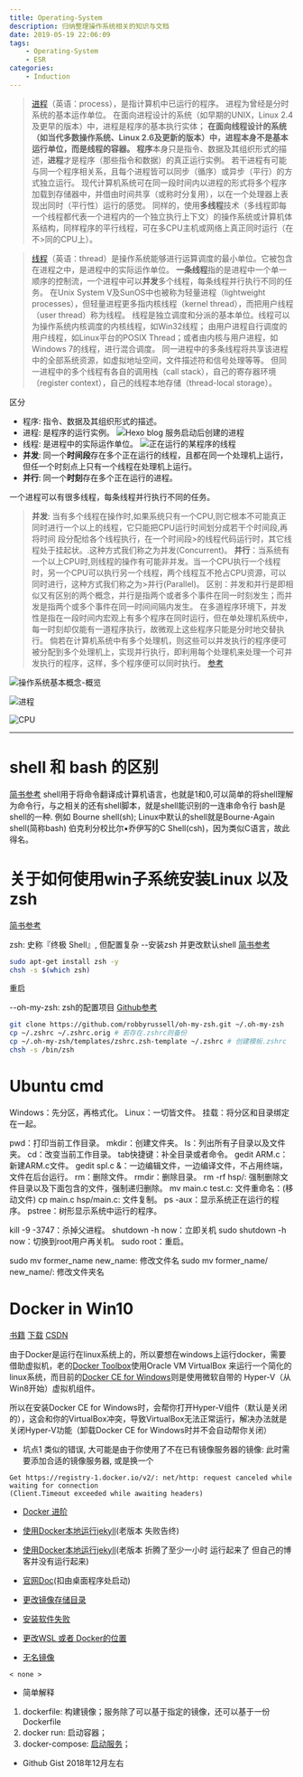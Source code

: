 ```yaml
---
title: Operating-System
description: 归纳整理操作系统相关的知识与文档
date: 2019-05-19 22:06:09
tags:
    - Operating-System
    - ESR
categories:
    - Induction
---
```


>[进程](https://zh.wikipedia.org/wiki/行程)（英语：process），是指计算机中已运行的程序。
>进程为曾经是分时系统的基本运作单位。
>在面向进程设计的系统（如早期的UNIX，Linux 2.4及更早的版本）中，进程是程序的基本执行实体；
>**在面向线程设计的系统（如当代多数操作系统、Linux 2.6及更新的版本）中，进程本身不是基本运行单位，而是线程的容器。**
>**程序**本身只是指令、数据及其组织形式的描述，**进程**才是程序（那些指令和数据）的真正运行实例。
>若干进程有可能与同一个程序相关系，且每个进程皆可以同步（循序）或异步（平行）的方式独立运行。
>现代计算机系统可在同一段时间内以进程的形式将多个程序加载到存储器中，并借由时间共享（或称时分复用），以在一个处理器上表现出同时（平行性）运行的感觉。
>同样的，使用**多线程**技术（多线程即每一个线程都代表一个进程内的一个独立执行上下文）的操作系统或计算机体系结构，同样程序的平行线程，可在多CPU主机或网络上真正同时运行（在不>同的CPU上）。

>[线程](https://zh.wikipedia.org/wiki/线程)（英语：thread）是操作系统能够进行运算调度的最小单位。它被包含在进程之中，是进程中的实际运作单位。
>**一条线程**指的是进程中一个单一顺序的控制流，一个进程中可以**并发**多个线程，每条线程并行执行不同的任务。
>在Unix System V及SunOS中也被称为轻量进程（lightweight processes），但轻量进程更多指内核线程（kernel thread），而把用户线程（user thread）称为线程。
>线程是独立调度和分派的基本单位。线程可以为操作系统内核调度的内核线程，如Win32线程；
>由用户进程自行调度的用户线程，如Linux平台的POSIX Thread；或者由内核与用户进程，如Windows 7的线程，进行混合调度。
>同一进程中的多条线程将共享该进程中的全部系统资源，如虚拟地址空间，文件描述符和信号处理等等。
>但同一进程中的多个线程有各自的调用栈（call stack），自己的寄存器环境（register context），自己的线程本地存储（thread-local storage）。


区分

- 程序: 指令、数据及其组织形式的描述。
- 进程: 是程序的运行实例。
![Hexo blog 服务启动后创建的进程](/assets/opsystme/blog本地运行时的进程.png)
- 线程: 是进程中的实际运作单位。
![正在运行的某程序的线程](/assets/opsystme/程序运行时的线程.png)
- **并发**: 同一个**时间段**存在多个正在运行的线程，且都在同一个处理机上运行，但任一个时刻点上只有一个线程在处理机上运行。
- **并行**: 同一个**时刻**存在多个正在运行的进程。

一个进程可以有很多线程，每条线程并行执行不同的任务。


>**并发**: 当有多个线程在操作时,如果系统只有一个CPU,则它根本不可能真正同时进行一个以上的线程，它只能把CPU运行时间划分成若干个时间段,再将时间 段分配给各个线程执行，在一个时间段>的线程代码运行时，其它线程处于挂起状。.这种方式我们称之为并发(Concurrent)。
>**并行**：当系统有一个以上CPU时,则线程的操作有可能非并发。当一个CPU执行一个线程时，另一个CPU可以执行另一个线程，两个线程互不抢占CPU资源，可以同时进行，这种方式我们称之为>并行(Parallel)。
>区别：并发和并行是即相似又有区别的两个概念，并行是指两个或者多个事件在同一时刻发生；而并发是指两个或多个事件在同一时间间隔内发生。
>在多道程序环境下，并发性是指在一段时间内宏观上有多个程序在同时运行，但在单处理机系统中，每一时刻却仅能有一道程序执行，故微观上这些程序只能是分时地交替执行。
>倘若在计算机系统中有多个处理机，则这些可以并发执行的程序便可被分配到多个处理机上，实现并行执行，即利用每个处理机来处理一个可并发执行的程序，这样，多个程序便可以同时执行。
>[参考](http://term.ccf.org.cn/index.php/并发)

![操作系统基本概念-概览](/assets/opsystme/操作系统基本概念-概览.png)

![进程](/assets/opsystme/进程.png)

![CPU](/assets/opsystme/CPU.png)


---

# shell 和 bash 的区别
[简书参考](https://www.jianshu.com/p/a702a01db5c7)
shell用于将命令翻译成计算机语言，也就是1和0,可以简单的将shell理解为命令行，与之相关的还有shell脚本，就是shell能识别的一连串命令行
bash是shell的一种.
  例如
    Bourne shell(sh); Linux中默认的shell就是Bourne-Again shell(简称bash)
    伯克利分校比尔▪乔伊写的C Shell(csh)，因为类似C语言，故此得名。

# 关于如何使用win子系统安装Linux 以及zsh
[简书参考](https://www.jianshu.com/p/bc38ed12da1d)

zsh: 史称『终极 Shell』, 但配置复杂
--安装zsh 并更改默认shell
[简书参考](https://www.jianshu.com/p/fe244b1c7737)
```bash
sudo apt-get install zsh -y
chsh -s $(which zsh)
```
重启

--oh-my-zsh: zsh的配置项目
[Github参考](https://github.com/robbyrussell/oh-my-zsh)
```bash
git clone https://github.com/robbyrussell/oh-my-zsh.git ~/.oh-my-zsh
cp ~/.zshrc ~/.zshrc.orig # 若存在.zshrc则备份
cp ~/.oh-my-zsh/templates/zshrc.zsh-template ~/.zshrc # 创建模板.zshrc
chsh -s /bin/zsh
```


# Ubuntu cmd
Windows：先分区，再格式化。
Linux：一切皆文件。
挂载：将分区和目录绑定在一起。

pwd：打印当前工作目录。
mkdir：创建文件夹。
ls：列出所有子目录以及文件夹。
cd：改变当前工作目录。
tab快捷键：补全目录或者命令。
gedit ARM.c：新建ARM.c文件。
gedit spl.c &：一边编辑文件，一边编译文件，不占用终端，文件在后台运行。
rm：删除文件。
rmdir：删除目录。
rm -rf hsp/: 强制删除文件目录以及下面包含的文件，强制递归删除。
mv main.c test.c: 文件重命名：(移动文件)
cp main.c hsp/main.c: 文件复制。
ps -aux：显示系统正在运行的程序。
pstree：树形显示系统中运行的程序。

kill -9  -3747：杀掉父进程。
shutdown -h now：立即关机
sudo shutdown -h now：切换到root用户再关机。
sudo root：重启。

sudo mv former_name new_name: 修改文件名
sudo mv former_name/ new_name/: 修改文件夹名


# Docker in Win10

[书籍](https://yeasy.gitbooks.io/docker_practice/image/pull.html)
[下载](https://cloud.docker.com/)
[CSDN](https://blog.csdn.net/zhang197093/article/details/78643708)

由于Docker是运行在linux系统上的，所以要想在windows上运行docker，需要借助虚拟机，老的[Docker Toolbox](https://www.docker.com/products/docker-toolbox)使用Oracle VM VirtualBox 来运行一个简化的linux系统，而目前的[Docker CE for Windows](https://store.docker.com/editions/community/docker-ce-desktop-windows)则是使用微软自带的 Hyper-V（从Win8开始）虚拟机组件。

所以在安装Docker CE for Windows时，会帮你打开Hyper-V组件（默认是关闭的），这会和你的VirtualBox冲突，导致VirtualBox无法正常运行，解决办法就是关闭Hyper-V功能（卸载Docker CE for Windows时并不会自动帮你关闭）

* 坑点1
类似的错误, 大可能是由于你使用了不在已有镜像服务器的镜像: 此时需要添加合适的镜像服务器, 或是换一个
``` shell
Get https://registry-1.docker.io/v2/: net/http: request canceled while waiting for connection
(Client.Timeout exceeded while awaiting headers)
```

* [Docker 进阶](https://my.oschina.net/ykbj/blog/1595328)
* [使用Docker本地运行jekyll](https://archerwq.github.io/2017/09/21/setup-jekyll-locally-with-docker/)(老版本 失败告终)
* [使用Docker本地运行jekyll](https://annatarhe.github.io/2016/11/27/all-i-know-about-docker.html)(老版本 折腾了至少一小时 运行起来了 但自己的博客并没有运行起来)
* [官网Doc](https://docs.docker.com/docker-for-windows/#docker-settings-dialog)(扣由桌面程序处启动)

* [更改镜像存储目录](https://blog.csdn.net/u013948858/article/details/80811986)
* [安装软件失败](https://juejin.im/post/59a8f9e0f265da24797b7da0)
* [更改WSL 或者 Docker的位置](https://forums.docker.com/t/where-are-images-stored/9794/10)
* [无名镜像](https://www.oschina.net/question/1050447_165040)
```shell
< none >
```

* 简单解释
1. dockerfile: 构建镜像；服务除了可以基于指定的镜像，还可以基于一份 Dockerfile
2. docker run: 启动容器；
3. docker-compose: [启动服务](https://www.jianshu.com/p/2217cfed29d7)；

- Github Gist 2018年12月左右

